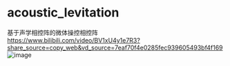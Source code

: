 # acoustic_levitation
基于声学相控阵的微体操控相控阵
https://www.bilibili.com/video/BV1xU4y1e7R3?share_source=copy_web&vd_source=7eaf70f4e0285fec939605493bf4f169
![image](https://user-images.githubusercontent.com/38257756/183339540-2b60ac03-e814-4afd-a452-d5db981fcc34.png)
